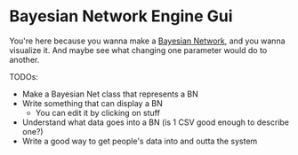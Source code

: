 # Bayesian Network Engine Gui

You're here because you wanna make a [Bayesian Network](https://en.wikipedia.org/wiki/Bayesian_network), and you wanna visualize it. And maybe see what changing one parameter would do to another.

TODOs:
* Make a Bayesian Net class that represents a BN
* Write something that can display a BN
  * You can edit it by clicking on stuff
* Understand what data goes into a BN (is 1 CSV good enough to describe one?)
* Write a good way to get people's data into and outta the system
